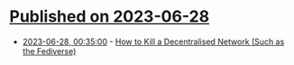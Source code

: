 # [Published on 2023-06-28](index.md)

* [2023-06-28, 00:35:00](https://soylentnews.org/article.pl?sid=23/06/27/0427215&from=rss) - [How to Kill a Decentralised Network (Such as the Fediverse)](https://soylentnews.org/article.pl?sid=23/06/27/0427215&from=rss)
